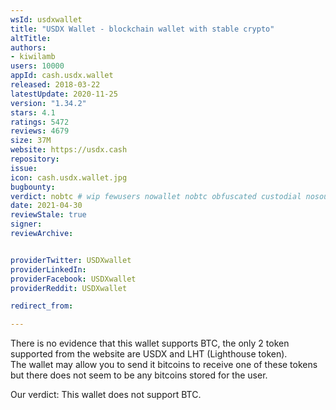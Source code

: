 ```yaml
---
wsId: usdxwallet
title: "USDX Wallet - blockchain wallet with stable crypto"
altTitle: 
authors:
- kiwilamb
users: 10000
appId: cash.usdx.wallet
released: 2018-03-22
latestUpdate: 2020-11-25
version: "1.34.2"
stars: 4.1
ratings: 5472
reviews: 4679
size: 37M
website: https://usdx.cash
repository: 
issue: 
icon: cash.usdx.wallet.jpg
bugbounty: 
verdict: nobtc # wip fewusers nowallet nobtc obfuscated custodial nosource nonverifiable reproducible bounty defunct
date: 2021-04-30
reviewStale: true
signer: 
reviewArchive:


providerTwitter: USDXwallet
providerLinkedIn: 
providerFacebook: USDXwallet
providerReddit: USDXwallet

redirect_from:

---
```



There is no evidence that this wallet supports BTC, the only 2 token supported from the website are USDX and LHT (Lighthouse token). <br>
The wallet may allow you to send it bitcoins to receive one of these tokens but there does not seem to be any bitcoins stored for the user.

Our verdict: This wallet does not support BTC.


